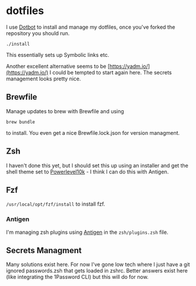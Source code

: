 # dotfiles
I use [Dotbot](https://github.com/anishathalye/dotbot) to install and manage my dotfiles, once you've forked the repository you should run. 
```
./install
```
This essentially sets up Symbolic links etc.  

Another excellent alternative seems to be [https://yadm.io/](https://yadm.io/) I could be tempted to start again here. The secrets management looks pretty nice.

## Brewfile
Manage updates to brew with Brewfile and using 
```
brew bundle
```
to install. You even get a nice Brewfile.lock.json for version managment.

## Zsh
I haven't done this yet, but I should set this up using an installer and get the shell theme set to [Powerlevel10k](https://github.com/romkatv/powerlevel10k) - I think I can do this with Antigen.

## Fzf
```/usr/local/opt/fzf/install``` to install fzf.

### Antigen 
I'm managing zsh plugins using [Antigen](https://github.com/zsh-users/antigen) in the `zsh/plugins.zsh` file.
 
## Secrets Managment
Many solutions exist here. For now I've gone low tech where I just have a git ignored passwords.zsh that gets loaded in zshrc. Better answers exist here (like integrating the 1Password CLI) but this will do for now.  
